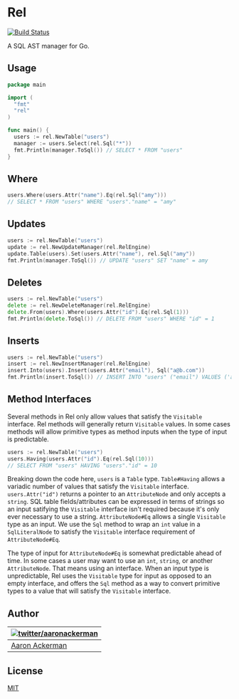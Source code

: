 # Rel

[![Build Status](https://travis-ci.org/aackerman/rel.png?branch=master)](https://travis-ci.org/aackerman/rel)

A SQL AST manager for Go.

## Usage

```go
package main

import (
  "fmt"
  "rel"
)

func main() {
  users := rel.NewTable("users")
  manager := users.Select(rel.Sql("*"))
  fmt.Println(manager.ToSql()) // SELECT * FROM "users"
}
```

## Where

```go
users.Where(users.Attr("name").Eq(rel.Sql("amy")))
// SELECT * FROM "users" WHERE "users"."name" = "amy"
```

## Updates

```go
users := rel.NewTable("users")
update := rel.NewUpdateManager(rel.RelEngine)
update.Table(users).Set(users.Attr("name"), rel.Sql("amy"))
fmt.Println(manager.ToSql()) // UPDATE "users" SET "name" = amy
```

## Deletes

```go
users := rel.NewTable("users")
delete := rel.NewDeleteManager(rel.RelEngine)
delete.From(users).Where(users.Attr("id").Eq(rel.Sql(1)))
fmt.Println(delete.ToSql()) // DELETE FROM "users" WHERE "id" = 1
```

## Inserts

```go
users := rel.NewTable("users")
insert := rel.NewInsertManager(rel.RelEngine)
insert.Into(users).Insert(users.Attr("email"), Sql("a@b.com"))
fmt.Println(insert.ToSql()) // INSERT INTO "users" ("email") VALUES ('a@b.com')
```

## Method Interfaces

Several methods in Rel only allow values that satisfy the `Visitable` interface. Rel methods will generally return `Visitable` values. In some cases methods will allow primitive types as method inputs when the type of input is predictable.

```go
users := rel.NewTable("users")
users.Having(users.Attr("id").Eq(rel.Sql(10)))
// SELECT FROM "users" HAVING "users"."id" = 10
```

Breaking down the code here, `users` is a `Table` type. `Table#Having` allows a variadic number of values that satisfy the `Visitable` interface. `users.Attr("id")` returns a pointer to an `AttributeNode` and only accepts a `string`. SQL table fields/attributes can be expressed in terms of strings so an input satifying the `Visitable` interface isn't required because it's only ever necessary to use a string. `AttributeNode#Eq` allows a single `Visitable` type as an input. We use the `Sql` method to wrap an `int` value in a `SqlLiteralNode` to satisfy the `Visitable` interface requirement of `AttributeNode#Eq`.

The type of input for `AttributeNode#Eq` is somewhat predictable ahead of time. In some cases a user may want to use an `int`, `string`, or another `AttributeNode`. That means using an interface. When an input type is unpredictable, Rel uses the `Visitable` type for input as opposed to an empty interface, and offers the `Sql` method as a way to convert primitive types to a value that will satisfy the `Visitable` interface.

## Author

| [![twitter/_aaronackerman_](http://gravatar.com/avatar/c73ff9c7e654647b2b339d9e08b52143?s=70)](http://twitter.com/_aaronackerman_ "Follow @_aaronackerman_ on Twitter") |
|---|
| [Aaron Ackerman](https://twitter.com/_aaronackerman_) |

## License

[MIT](https://github.com/aackerman/rel/blob/master/LICENSE.md)

